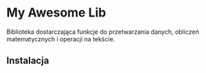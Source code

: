 # My Awesome Lib

Biblioteka dostarczająca funkcje do przetwarzania danych, obliczeń matematycznych i operacji na tekście.

## Instalacja
